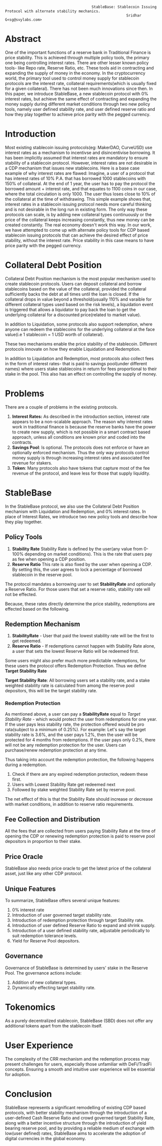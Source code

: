                                             StableBase: Stablecoin Issuing Protocol with alternate stability mechanics.
                                                            Sridhar G<sg@svylabs.com>

# Abstract
One of the important functions of a reserve bank in Traditional Finance is price stability. This is achieved through multiple policy tools, the primary one being controlling interest rates. There are other lesser known policy tools- like Repo rate, Reserve Ratio, etc. These tools aid in contracting and expanding the supply of money in the economy. In the cryptocurrency world, the primary tool used to control money supply for stablecoin protocols are the interest rate, collateral requirements(which is usually fixed for a given collateral). There has not been much innovations since then. In this paper, we introduce StableBase, a new stablecoin protocol with 0% interest rates, but achieve the same effect of contracting and expanding the money supply during different market conditions through two new policy tools, namely user defined stability rate, and user defined reserve ratio and how they play together to achieve price parity with the pegged currency.

# Introduction
Most existing stablecoin issuing protocols(eg: MakerDAO, CurveUSD) use interest rates as a mechanism to incentivse and disincentivise borrowing. It has been implicitly assumed that interest rates are mandatory to ensure stability of a stablecoin protocol. However, interest rates are not desirable in a CDP mechanism that issues new stablecoins. Here is a base case example of why interest rates are flawed: Imagine, a user of a protocol that has interest rates of 10% P.A. that has borrowed 1000 stablecoins with 150% of collateral. At the end of 1 year, the user has to pay the protocol the borrowed amount + interest rate, and that equates to 1100 coins in our case, where the total circulation is only 1000. The user thus loses close to 10% of the collateral at the time of withdrawing. This simple example shows that, interest rates in a stablecoin issuing protocol needs more careful thinking and is not desirable in the long run in existing form. The only way these protocols can scale, is by adding new collateral types continuously or the price of the collateral keeps increasing constantly, thus new money can be created constantly. The real economy doesn't work this way. In our work, we have attempted to come up with alternate policy tools for CDP based stablecoin issuing protocols that can achieve the desired effect of price stability, without the interest rate. Price stability in this case means to have price parity with the pegged currency.

# Collateral Debt Position
Collateral Debt Position mechanism is the most popular mechanism used to create stablecoin protocols. Users can deposit collateral and borrow stablecoins based on the value of the collateral, provided the collateral sufficiently backs the debt at all times until the loan is closed. If the collateral drops in value beyond a threshold(usually 110% and varaible for different collateral types used based on the risk levels), a liquidation event is triggered that allows a liquidator to pay back the loan to get the underlying collateral for a discounted price(related to market value).

In addition to Liquidation, some protocols also support redemption, where anyone can redeem the stablecoins for the underlying collateral at the face value(i.e 1 stablecoin = 1 USD worth of collateral). 

These two mechanisms enable the price stability of the stablecoin. Different protocols innovate on how they enable Liquidation and Redemption. 

In addition to Liquidation and Redemption, most protocols also collect fees in the form of interest rates- that is paid to savings pool(under different names) where users stake stablecoins in return for fees proportional to their stake in the pool. This also has an effect on controlling the supply of money.

# Problems
There are a couple of problems in the existing protocols.
1. **Interest Rates:** As described in the introduction section, interest rate appears to be a non-scalable approach. The reason why interest rates work in traditional finance is because the reserve banks have the power to create new supply, which is not possible in a smart contract based approach, unless all conditions are known prior and coded into the contracts. 
2. **Savings Pool**: Is optional. The protocols does not enforce or have an optionally enforced mechanism. Thus the only way protocols control money supply is through increasing interest rates and associated fee revenue for stakers.
3. **Token**: Many protocols also have tokens that capture most of the fee revenue of the protocol, and leave less for those that supply liquidity.

# StableBase
In the StableBase protocol, we also use the Collateral Debt Position mechanism with Liquidation and Redemption, and 0% interest rates. In place of Interest Rates, we introduce two new policy tools and describe how they play together.

## Policy Tools
1. **Stability Rate** Stability Rate is defined by the user(any value from 0-100% depending on market conditions). This is the rate that users pay as fee when opening a CDP position.
2. **Reserve Ratio** This rate is also fixed by the user when opening a CDP. By setting this, the user agrees to lock a percentage of borrowed stablecoin in the reserve pool.

The protocol mandates a borrowing user to set **StabilityRate** and optionally a Reserve Ratio. For those users that set a reserve ratio, stability rate will not be effected.

Because, these rates directly determine the price stability, redemptions are effected based on the following.

## Redemption Mechanism
1. **StabilityRate** - User that paid the lowest stability rate will be the first to get redeemed.
2. **Reserve Ratio** - If redemptions cannot happen with Stability Rate alone, a user that sets the lowest Reserve Ratio will be redeemed first.

Some users might also prefer much more predictable redemptions, for these users the protocol offers Redemption Protection. Thus we define **Target Stability Rate** 

**Target Stability Rate**: All borrowing users set a stability rate, and a stake weighted stability rate is calculated from among the reserve pool depositors, this will be the target stability rate.

### Redemption Protection
As mentioned above, a user can pay a **StabilityRate** equal to *Target Stability Rate* - which would protect the user from redemptions for one year. If the user pays less stability rate, the protection offered would be pro rata(subject to a minimum of 0.25%). For example: Let's say the target stability rate is 3.6%, and the user pays 1.2%, then the user will be protected for 4 months from redemptions. If the user pays only 0.2%, there will not be any redemption protection for the user. Users can purchase/renew redemption protection at any time.

Thus taking into account the redemption protection, the following happens during a redemption.

1. Check if there are any expired redemption protection, redeem these first.
2. Users with Lowest Stability Rate get redeemed next
3. Followed by stake weighted Stability Rate set by reserve pool.

The net effect of this is that the Stability Rate should increase or decrease with market conditions, in addition to reserve ratio requirements.

## Fee Collection and Distribution
All the fees that are collected from users paying Stability Rate at the time of opening the CDP or renewing redemption protection is paid to reserve pool depositors in proportion to their stake.

## Price Oracle
StableBase also needs price oracle to get the latest price of the collateral asset, just like any other CDP protocol.

## Unique Features
To summarize, StableBase offers several unique features:

1. 0% interest rate
2. Introduction of user governed target stability rate.
3. Introduction of redemption protection through target Stability rate.
4. Introduction of user defined Reserve Ratio to expand and shrink supply. 
5. Introduction of a user defined stability rate, adjustable periodically to suit redemption tolerance levels.
6. Yield for Reserve Pool depositors.

## Governance
Governance of StableBase is determined by users' stake in the Reserve Pool. The governance actions include: 

1. Addition of new collateral types.
2. Dynamically effecting target stability rate.

# Tokenomics
As a purely decentralized stablecoin, StableBase (SBD) does not offer any additional tokens apart from the stablecoin itself.

# User Experience 
The complexity of the CRR mechanism and the redemption process may present challenges for users, especially those unfamiliar with DeFi/TradFi concepts. Ensuring a smooth and intuitive user experience will be essential for adoption.

# Conclusion
StableBase represents a significant remodelling of existing CDP based protocols, with better stability mechanism through the introduction of a user-defined Cash Reserve Ratio and crowd governed target Stability Rate, along with a better incentive structure through the introduction of yield bearing reserve pool, and by providing a reliable medium of exchange with low(user defined) rates, StableBase aims to accelerate the adoption of digital currencies in the global economy.